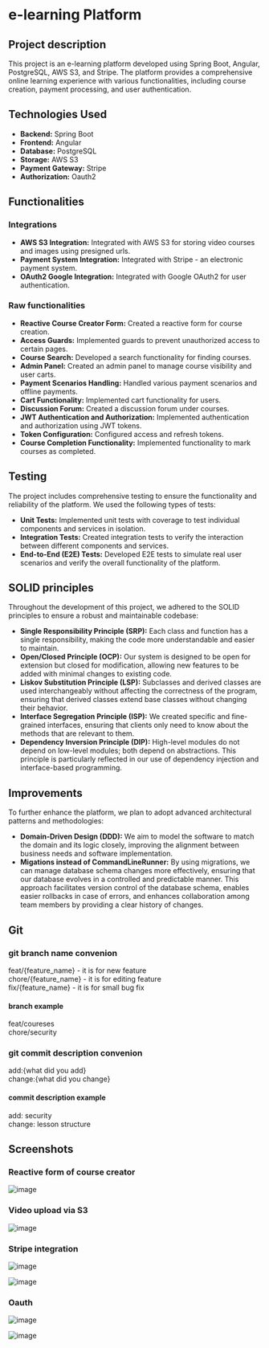 
# e-learning Platform

## Project description

This project is an e-learning platform developed using Spring Boot, Angular, PostgreSQL, AWS S3, and Stripe. The platform provides a comprehensive online learning experience with various functionalities, including course creation, payment processing, and user authentication.

## Technologies Used

- **Backend:** Spring Boot
- **Frontend:** Angular
- **Database:** PostgreSQL
- **Storage:** AWS S3
- **Payment Gateway:** Stripe
- **Authorization:** Oauth2

## Functionalities

### Integrations
- **AWS S3 Integration:** Integrated with AWS S3 for storing video courses and images using presigned urls.
- **Payment System Integration:** Integrated with Stripe - an electronic payment system.
- **OAuth2 Google Integration:** Integrated with Google OAuth2 for user authentication.  

### Raw functionalities
- **Reactive Course Creator Form:** Created a reactive form for course creation.
- **Access Guards:** Implemented guards to prevent unauthorized access to certain pages.
- **Course Search:** Developed a search functionality for finding courses.
- **Admin Panel:** Created an admin panel to manage course visibility and user carts.
- **Payment Scenarios Handling:** Handled various payment scenarios and offline payments.
- **Cart Functionality:** Implemented cart functionality for users.
- **Discussion Forum:** Created a discussion forum under courses.
- **JWT Authentication and Authorization:** Implemented authentication and authorization using JWT tokens.
- **Token Configuration:** Configured access and refresh tokens.
- **Course Completion Functionality:** Implemented functionality to mark courses as completed.

## Testing

The project includes comprehensive testing to ensure the functionality and reliability of the platform. We used the following types of tests:

- **Unit Tests:** Implemented unit tests with coverage to test individual components and services in isolation.
- **Integration Tests:** Created integration tests to verify the interaction between different components and services.
- **End-to-End (E2E) Tests:** Developed E2E tests to simulate real user scenarios and verify the overall functionality of the platform.


## SOLID principles

Throughout the development of this project, we adhered to the SOLID principles to ensure a robust and maintainable codebase:

- **Single Responsibility Principle (SRP):** Each class and function has a single responsibility, making the code more understandable and easier to maintain. 
- **Open/Closed Principle (OCP):** Our system is designed to be open for extension but closed for modification, allowing new features to be added with minimal changes to existing code.
- **Liskov Substitution Principle (LSP):** Subclasses and derived classes are used interchangeably without affecting the correctness of the program, ensuring that derived classes extend base classes without changing their behavior.
- **Interface Segregation Principle (ISP):** We created specific and fine-grained interfaces, ensuring that clients only need to know about the methods that are relevant to them.
- **Dependency Inversion Principle (DIP):** High-level modules do not depend on low-level modules; both depend on abstractions. This principle is particularly reflected in our use of dependency injection and interface-based programming.

## Improvements

To further enhance the platform, we plan to adopt advanced architectural patterns and methodologies:

- **Domain-Driven Design (DDD):** We aim to model the software to match the domain and its logic closely, improving the alignment between business needs and software implementation.
- **Migations instead of CommandLineRunner:** By using migrations, we can manage database schema changes more effectively, ensuring that our database evolves in a controlled and predictable manner. This approach facilitates version control of the database schema, enables easier rollbacks in case of errors, and enhances collaboration among team members by providing a clear history of changes.

## Git 
### git branch name convenion

feat/{feature_name} - it is for new feature  
chore/{feature_name} - it is for editing feature  
fix/{feature_name} - it is for small bug fix  

#### branch example
feat/coureses   
chore/security  

### git commit description convenion
add:{what did you add}  
change:{what did you change}  

#### commit description example
add: security  
change: lesson structure   

## Screenshots

### Reactive form of course creator
![image](https://github.com/WojciechGos/elearning-platform/assets/36795978/3992e691-a73d-4072-a8d9-5e990e613fc1)  

### Video upload via S3
![image](https://github.com/WojciechGos/elearning-platform/assets/36795978/54adcf69-0e20-48f1-bd2b-d4fdb410aa7d)

### Stripe integration 
![image](https://github.com/WojciechGos/elearning-platform/assets/36795978/6b276f47-3339-406d-8d14-e00cb6e622a4)

![image](https://github.com/WojciechGos/elearning-platform/assets/36795978/21c7e240-c877-4d86-b21c-70bcf9a5475a)


### Oauth

![image](https://github.com/WojciechGos/elearning-platform/assets/36795978/7c885a75-6b64-46a1-83b6-6871f470ebd2)  

![image](https://github.com/WojciechGos/elearning-platform/assets/36795978/7678dd5e-475a-42a3-9824-176b288f1848)






